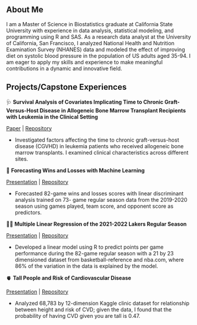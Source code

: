 ## About Me 

I am a Master of Science in Biostatistics graduate at California State University with experience in data analysis, statistical modeling, and programming using R and SAS. As a research data analyst at the University of California, San Francisco, I analyzed National Health and Nutrition Examination Survey (NHANES) data and modeled the effect of improving diet on systolic blood pressure in the population of US adults aged 35-94. I am eager to apply my skills and experience to make meaningful contributions in a dynamic and innovative field.




## Projects/Capstone Experiences 

 🩺 **Survival Analysis of Covariates Implicating Time to Chronic Graft-Versus-Host Disease in Allogeneic Bone Marrow Transplant Recipients with Leukemia in the Clinical Setting**

[Paper](hereisthelink) | [Repository](https://github.com/aa1823/survGVHD)

- Investigated factors affecting the time to chronic graft-versus-host disease (CGVHD) in leukemia patients who received
allogeneic bone marrow transplants. I examined clinical characteristics across different sites.


 🏀 **Forecasting Wins and Losses with Machine Learning**

[Presentation](https://aa1823.netlify.app/projects/forecasting-wins-and-losses-with-machine-learning/atumazuka_stat694_project#/title-slide) | [Repository](https://github.com/aa1823/Forecasting-Wins-and-Losses-with-Machine-Learning)
 
- Forecasted 82-game wins and losses scores with linear discriminant analysis trained on 73- game regular season data from
the 2019-2020 season using games played, team score, and opponent score as predictors.


 ⛹🏾 ️**Multiple Linear Regression of the 2021-2022 Lakers Regular Season**

[Presentation](https://docs.google.com/presentation/d/10IYbtPEVv5NWqgOiy5cJY6PBJQrxdg0OaxwHcHkatOw/edit?usp=sharing) | [Repository](https://github.com/aa1823/MLRLakers2122)
 
- Developed a linear model using R to predict points per game performance during the 82-game regular season 
with a 21 by 23 dimensioned dataset from basketball-reference and nba.com, where 86% of the variation in the 
data is explained by the model.


 🫀 **Tall People and Risk of Cardiovascular Disease**

[Presentation](https://docs.google.com/presentation/d/1U9NtZCW5T2i48sWn1qJxMcVl-fOO05FN8F-vDAGjSWg/edit?usp=sharing) | [Repository](https://github.com/aa1823/cvdheight)

- Analyzed 68,783 by 12-dimension Kaggle clinic dataset for relationship between height and risk of CVD; given 
the data, I found that the probability of having CVD given you are tall is 0.47.
